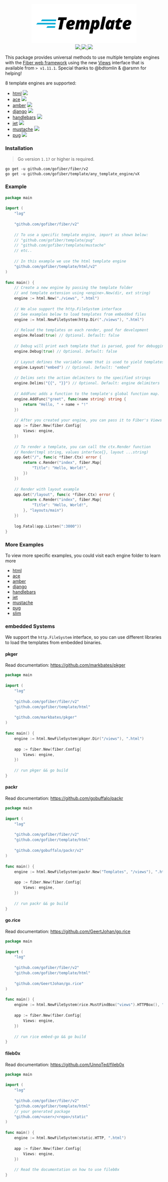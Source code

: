 <p align="center">
  <a href="https://gofiber.io">
    <img alt="Fiber" height="125" src=".github/fiber_template_v2_logo.svg">
  </a>
  <br>

  <a href="https://pkg.go.dev/github.com/gofiber/template/html?tab=doc">
    <img src="https://img.shields.io/badge/%F0%9F%93%9A%20godoc-pkg-00ACD7.svg?color=00ACD7&style=flat">
  </a>
  <a href="https://goreportcard.com/report/github.com/gofiber/template">
    <img src="https://img.shields.io/badge/%F0%9F%93%9D%20goreport-A%2B-75C46B">
  </a>
  <a href="https://gofiber.io/discord">
    <img src="https://img.shields.io/discord/704680098577514527?style=flat&label=%F0%9F%92%AC%20discord&color=00ACD7">
  </a>
</p>

This package provides universal methods to use multiple template engines with the [Fiber web framework](https://github.com/gofiber/fiber) using the new [Views](https://godoc.org/github.com/gofiber/fiber#Views) interface that is available from `> v1.11.1`. Special thanks to @bdtomlin & @arsmn for helping!

8 template engines are supported:
- [html](https://github.com/gofiber/template/tree/master/html) <a href="https://github.com/gofiber/template/actions?query=workflow%3A%22Tests+Html%22">
  <img src="https://img.shields.io/github/actions/workflow/status/gofiber/template/test-html.yml?branch=master&label=%F0%9F%A7%AA%20&style=flat&color=75C46B">
  </a>
- [ace](https://github.com/gofiber/template/tree/master/ace) <a href="https://github.com/gofiber/template/actions?query=workflow%3A%22Tests+Ace%22">
  <img src="https://img.shields.io/github/actions/workflow/status/gofiber/template/test-ace.yml?branch=master&label=%F0%9F%A7%AA%20&style=flat&color=75C46B"></a>
- [amber](https://github.com/gofiber/template/tree/master/amber) <a href="https://github.com/gofiber/template/actions?query=workflow%3A%22Tests+Amber%22">
  <img src="https://img.shields.io/github/actions/workflow/status/gofiber/template/test-amber.yml?branch=master&label=%F0%9F%A7%AA%20&style=flat&color=75C46B"></a>
- [django](https://github.com/gofiber/template/tree/master/django) <a href="https://github.com/gofiber/template/actions?query=workflow%3A%22Tests+Django%22">
  <img src="https://img.shields.io/github/actions/workflow/status/gofiber/template/test-django.yml?branch=master&label=%F0%9F%A7%AA%20&style=flat&color=75C46B"></a>
- [handlebars](https://github.com/gofiber/template/tree/master/handlebars) <a href="https://github.com/gofiber/template/actions?query=workflow%3A%22Tests+Handlebars%22">
  <img src="https://img.shields.io/github/actions/workflow/status/gofiber/template/test-handlebars.yml?branch=master&label=%F0%9F%A7%AA%20&style=flat&color=75C46B"></a>
- [jet](https://github.com/gofiber/template/tree/master/jet) <a href="https://github.com/gofiber/template/actions?query=workflow%3A%22Tests+Jet%22">
  <img src="https://img.shields.io/github/actions/workflow/status/gofiber/template/test-jet.yml?branch=master&label=%F0%9F%A7%AA%20&style=flat&color=75C46B"></a>
- [mustache](https://github.com/gofiber/template/tree/master/mustache) <a href="https://github.com/gofiber/template/actions?query=workflow%3A%22Tests+Mustache%22">
  <img src="https://img.shields.io/github/actions/workflow/status/gofiber/template/test-mustache.yml?branch=master&label=%F0%9F%A7%AA%20&style=flat&color=75C46B"></a>
- [pug](https://github.com/gofiber/template/tree/master/pug) <a href="https://github.com/gofiber/template/actions?query=workflow%3A%22Tests+Pug%22">
  <img src="https://img.shields.io/github/actions/workflow/status/gofiber/template/test-pug.yml?branch=master&label=%F0%9F%A7%AA%20&style=flat&color=75C46B"></a>

### Installation
> Go version `1.17` or higher is required.

```
go get -u github.com/gofiber/fiber/v2
go get -u github.com/gofiber/template/any_template_engine/vX
```

### Example
```go
package main

import (
	"log"

	"github.com/gofiber/fiber/v2"

	// To use a specific template engine, import as shown below:
	// "github.com/gofiber/template/pug"
	// "github.com/gofiber/template/mustache"
	// etc..

	// In this example we use the html template engine
	"github.com/gofiber/template/html/v2"
)

func main() {
	// Create a new engine by passing the template folder
	// and template extension using <engine>.New(dir, ext string)
	engine := html.New("./views", ".html")

  	// We also support the http.FileSystem interface
	// See examples below to load templates from embedded files
	engine := html.NewFileSystem(http.Dir("./views"), ".html")

	// Reload the templates on each render, good for development
	engine.Reload(true) // Optional. Default: false

	// Debug will print each template that is parsed, good for debugging
	engine.Debug(true) // Optional. Default: false

	// Layout defines the variable name that is used to yield templates within layouts
	engine.Layout("embed") // Optional. Default: "embed"

	// Delims sets the action delimiters to the specified strings
	engine.Delims("{{", "}}") // Optional. Default: engine delimiters

	// AddFunc adds a function to the template's global function map.
	engine.AddFunc("greet", func(name string) string {
		return "Hello, " + name + "!"
	})

	// After you created your engine, you can pass it to Fiber's Views Engine
	app := fiber.New(fiber.Config{
		Views: engine,
	})

	// To render a template, you can call the ctx.Render function
	// Render(tmpl string, values interface{}, layout ...string)
	app.Get("/", func(c *fiber.Ctx) error {
		return c.Render("index", fiber.Map{
			"Title": "Hello, World!",
		})
	})

	// Render with layout example
	app.Get("/layout", func(c *fiber.Ctx) error {
		return c.Render("index", fiber.Map{
			"Title": "Hello, World!",
		}, "layouts/main")
	})

	log.Fatal(app.Listen(":3000"))
}

```

### More Examples

To view more specific examples, you could visit each engine folder to learn more
- [html](https://github.com/gofiber/template/tree/master/html)
- [ace](https://github.com/gofiber/template/tree/master/ace)
- [amber](https://github.com/gofiber/template/tree/master/amber)
- [django](https://github.com/gofiber/template/tree/master/django)
- [handlebars](https://github.com/gofiber/template/tree/master/handlebars)
- [jet](https://github.com/gofiber/template/tree/master/jet)
- [mustache](https://github.com/gofiber/template/tree/master/mustache)
- [pug](https://github.com/gofiber/template/tree/master/pug)
- [slim](https://github.com/gofiber/template/tree/master/slim)


### embedded Systems

We support the `http.FileSystem` interface, so you can use different libraries to load the templates from embedded binaries.

#### pkger
Read documentation: https://github.com/markbates/pkger

```go
package main

import (
	"log"

	"github.com/gofiber/fiber/v2"
	"github.com/gofiber/template/html"

	"github.com/markbates/pkger"
)

func main() {
	engine := html.NewFileSystem(pkger.Dir("/views"), ".html")

	app := fiber.New(fiber.Config{
		Views: engine,
	})

	// run pkger && go build
}
```
#### packr
Read documentation: https://github.com/gobuffalo/packr

```go
package main

import (
	"log"

	"github.com/gofiber/fiber/v2"
	"github.com/gofiber/template/html"

	"github.com/gobuffalo/packr/v2"
)

func main() {
	engine := html.NewFileSystem(packr.New("Templates", "/views"), ".html")

	app := fiber.New(fiber.Config{
		Views: engine,
	})

	// run packr && go build
}
```
#### go.rice
Read documentation: https://github.com/GeertJohan/go.rice

```go
package main

import (
	"log"

	"github.com/gofiber/fiber/v2"
	"github.com/gofiber/template/html"

	"github.com/GeertJohan/go.rice"
)

func main() {
	engine := html.NewFileSystem(rice.MustFindBox("views").HTTPBox(), ".html")

	app := fiber.New(fiber.Config{
		Views: engine,
	})

	// run rice embed-go && go build
}

```
#### fileb0x
Read documentation: https://github.com/UnnoTed/fileb0x

```go
package main

import (
	"log"

	"github.com/gofiber/fiber/v2"
	"github.com/gofiber/template/html"
	// your generated package
	"github.com/<user>/<repo>/static"
)

func main() {
	engine := html.NewFileSystem(static.HTTP, ".html")

	app := fiber.New(fiber.Config{
		Views: engine,
	})

	// Read the documentation on how to use fileb0x
}
```
